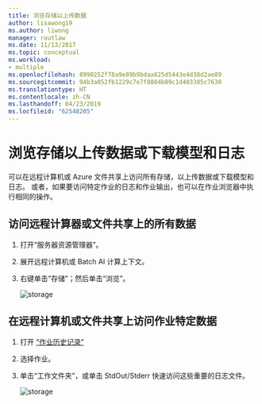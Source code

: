 ```yaml
---
title: 浏览存储以上传数据
author: lisawong19
ms.author: liwong
manager: routlaw
ms.date: 11/13/2017
ms.topic: conceptual
ms.workload:
- multiple
ms.openlocfilehash: 8990252f78a9e89b9bdaa825d5443e4d38d2ae89
ms.sourcegitcommit: 94b3a052fb1229c7e7f8804b09c1d403385c7630
ms.translationtype: HT
ms.contentlocale: zh-CN
ms.lasthandoff: 04/23/2019
ms.locfileid: "62548205"
---
```

# <a name="browse-storage-to-upload-data-or-download-models-and-logs"></a>浏览存储以上传数据或下载模型和日志

可以在远程计算机或 Azure 文件共享上访问所有存储，以上传数据或下载模型和日志。 或者，如果要访问特定作业的日志和作业输出，也可以在作业浏览器中执行相同的操作。

## <a name="to-access-all-data-on-the-remote-machine-or-file-share"></a>访问远程计算器或文件共享上的所有数据

1. 打开“服务器资源管理器”。
2. 展开远程计算机或 Batch AI 计算上下文。
3. 右键单击“存储”；然后单击“浏览”。

    ![storage](media/manage-storage/browse-storage.png)

## <a name="to-access-job-specific-data-on-the-remote-machine-or-file-share"></a>在远程计算机或文件共享上访问作业特定数据

1. 打开 [“作业历史记录”](job-details.md)
2. 选择作业。
3. 单击“工作文件夹”，或单击 StdOut/Stderr 快速访问这些重要的日志文件。

    ![storage](media/manage-storage/job-workingfolder.png)